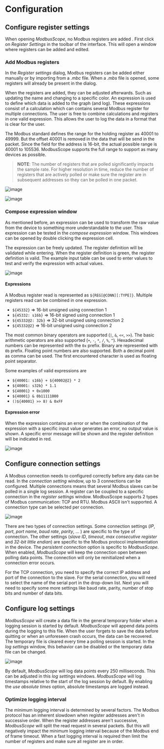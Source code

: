 # Configuration

## Configure register settings

When opening *ModbusScope*, no Modbus registers are added . First click on *Register Settings* in the toolbar of the interface. This will open a window where registers can be added and edited.

### Add Modbus registers

In the *Register settings* dialog, Modbus registers can be added either manually or by importing from a *.mbc* file. When a *.mbs* file is opened, some registers will already be present in the dialog.

When the registers are added, they can be adjusted afterwards. Such as updating the name and changing to a specific color. An expression is used to define which data is added to the graph (and log). These expressions consist of a calculation which can contains several Modbus register for multiple connections. The user is free to combine calculations and registers in one valid expression. This allows the user to log the data in a format that is clear for the user.

The Modbus standard defines the range for the holding register as 40001 to 49999. But the offset 40001 is removed in the data that will be send in the packet. Since the field for the address is 16-bit, the actual possible range is 40001 to 105536. ModbusScope supports the full range to support as many devices as possible.

> **NOTE**: The number of registers that are polled significantly impacts the sample rate. For higher resolution in time, reduce the number of registers that are actively polled or make sure the register are in subsequent addresses so they can be polled in one packet.

![image](../_static/user_manual/register_settings_dialog_with_registers.png)

![image](../_static/user_manual/add_register_dialog.png)

### Compose expression window

As mentioned before, an expression can be used to transform the raw value from the device to something more understandable to the user. This expression can be tested in the *compose expression* window. This windows can be opened by double clicking the expression cell.

The expression can be freely updated. The register definition will be validated while entering. When the register definition is green, the register definition is valid. The example input table can be used to enter values to test and verify the expression with actual values.

![image](../_static/user_manual/expression_dialog.png)

#### Expressions

A Modbus register read is represented as `${REG[@CONN][:TYPE]}`. Multiple registers read can be combined in one expression.

* `${45332}` => 16-bit unsigned using connection 1
* `${45332: s16b}` => 16-bit signed using connection 1
* `${45332@2: 32b}` => 32-bit unsigned using connection 2
* `${45332@2}` => 16-bit unsigned using connection 2

The most common binary operators are supported (`|`, `&`, `<<`, `>>`). The basic arithmetic operators are also supported (`+`, `-`, `*`, `/`, `%`, `^`). Hexadecimal numbers can be represented with the `0x` prefix. Binary are represented with `0b` prefix. Floating point numbers are also supported. Both a decimal point as comma can be used. The first encountered character is used as floating point separator.

Some examples of valid expressions are

* `${40001: s16b} + ${40002@2} * 2`
* `${40001: s32b} * 1.1`
* `${40001} + 0x1000`
* `${40001} & 0b11111000`
* `()${40001} >> 8) & 0xFF`

#### Expression error

When the expression contains an error or when the combination of the expression with a specific input value generates an error, no output value is shown. A specific error message will be shown and the register definition will be indicated in red.

![image](../_static/user_manual/expression_dialog_error.png)

## Configure connection settings

A Modbus connection needs to configured correctly before any data can be read. In the *connection setting* window, up to 3 connections can be configured. Multiple connections means that several Modbus slaves can be polled in a single log session. A register can be coupled to a specific connection in the *register settings* window. ModbusScope supports 2 types of Modbus communication: TCP and RTU. Modbus ASCII isn't supported. A connection type can be selected per connection.

![image](../_static/user_manual/connection_settings.png)

There are two types of connection settings. Some connection settings (*IP*, *port*, *port name*, *baud rate*, *parity*, ... ) are specific to the type of connection. The other settings (*slave ID*, *timeout*, *max consecutive register* and *32-bit little endian*) are specific to the Modbus protocol implementation in the device. The *persistent connection* option is specific to *ModbusScope*. When enabled, *ModbusScope* will keep the connection open between polling data points. The connection will only be reinitialized when a connection error occurs.

For the TCP connection, you need to specify the correct IP address and port of the connection to the slave. For the serial connection, you will need to select the name of the serial port in the drop-down list. Next you will need to specify some more settings like baud rate, parity, number of stop bits and number of data bits.

## Configure log settings

*ModbusScope* will create a data file in the general temporary folder when a logging session is started by default. *ModbusScope* will append data points during the logging to this file. When the user forgets to save the data before quitting or when an unforeseen crash occurs, the data can be recovered. The temporary file is cleared every time a polling session is started. In the *log settings* window, this behavior can be disabled or the temporary data file can be changed.

![image](../_static/user_manual/log_settings.png)

By default, *ModbusScope* will log data points every 250 milliseconds. This can be adjusted in this *log settings* windows. *ModbusScope* will log timestamps relative to the start of the log session by default. By enabling the *use absolute times* option, absolute timestamps are logged instead.

### Optimize logging interval

The minimum logging interval is determined by several factors. The Modbus protocol has an inherent slowdown when register addresses aren't in successive order. When the register addresses aren't successive, *ModbusScope* will split the read request in several packets. But this will negatively impact the minimum logging interval because of the Modbus end of frame timeout. When a fast logging interval is required then limit the number of registers and make sure all register are in order.
